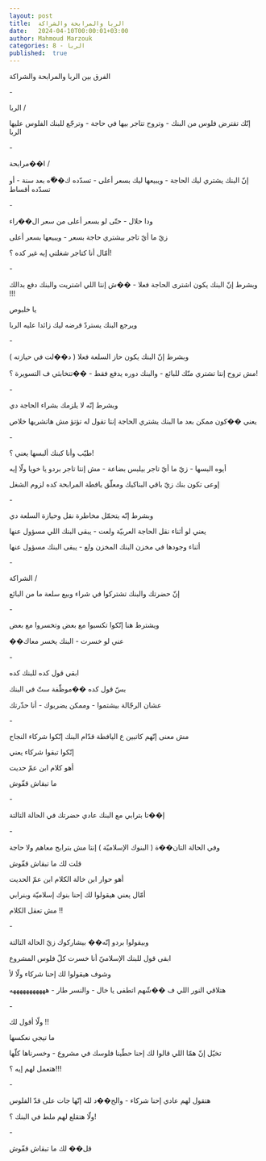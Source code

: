 ```yaml
---
layout: post
title:  الربا والمرابحة والشراكة
date:   2024-04-10T00:00:01+03:00
author: Mahmoud Marzouk
categories: 8 - الربا
published:  true
---
```

الفرق بين الربا والمرابحة والشراكة

\-

الربا /

إنّك تقترض فلوس من البنك - وتروح تتاجر بيها في حاجة - وترجّع للبنك الفلوس
عليها الربا

\-

ا��مرابحة /

إنّ البنك يشتري ليك الحاجة - ويبيعها ليك بسعر أعلى - تسدّده ك��ّه بعد سنة -
أو تسدّده أقساط

\-

ودا حلال - حتّى لو بسعر أعلى من سعر ال��راء

زيّ ما أيّ تاجر بيشتري حاجة بسعر - ويبيعها بسعر أعلى

أمّال أنا كتاجر شغلتي إيه غير كده ؟!

\-

وبشرط إنّ البنك يكون اشترى الحاجة فعلا - ��ش إنتا اللي اشتريت والبنك دفع
بدالك !!!

يا خلبوص

ويرجع البنك يستردّ قرضه ليك زائدا عليه الربا

\-

وبشرط إنّ البنك يكون حاز السلعة فعلا ( د��لت في حيازته )

مش تروح إنتا تشتري منّك للبائع - والبنك دوره يدفع فقط - ��تتخابثي ف
التسويرة ؟!

\-

وبشرط إنّه لا يلزمك بشراء الحاجة دي

يعني ��كون ممكن بعد ما البنك يشتري الحاجة إنتا تقول له تؤتؤ مش هاتشريها
خلاص

\-

طيّب وأنا كبنك ألبسها يعني ؟!

أيوه البسها - زيّ ما أيّ تاجر بيلبس بضاعة - مش إنتا تاجر بردو يا خويا ولّا
إيه

إوعى تكون بنك زيّ باقي البناكيك ومعلّق يافطة المرابحة كده لزوم
الشغل

\-

وبشرط إنّه يتحمّل مخاطرة نقل وحيازة السلعة دي

يعني لو أثناء نقل الحاجة العربيّة ولعت - يبقى البنك اللي مسؤول
عنها

أثناء وجودها في مخزن البنك المخزن ولع - يبقى البنك مسؤول
عنها

\-

الشراكة /

إنّ حضرتك والبنك تشتركوا في شراء وبيع سلعة ما من البائع

\-

ويشترط هنا إنّكوا تكسبوا مع بعض وتخسروا مع بعض

��عني لو خسرت - البنك يخسر معاك

\-

ابقى قول كده للبنك كده

بسّ قول كده ��موظّفة ستّ في البنك

عشان الرجّالة بيشتموا - وممكن يضربوك - أنا حذّرتك

\-

مش معنى إنّهم كاتبين ع اليافطة قدّام البنك إنّكوا شركاء النجاح

إنّكوا تبقوا شركاء يعني

أهو كلام ابن عمّ حديت

ما تبقاش قفّوش

\-

إ��تا بترابي مع البنك عادي حضرتك في الحالة التالتة

\-

وفي الحالة التان��ة ( البنوك الإسلاميّة ) إنتا مش بترابح معاهم ولا
حاجة

قلت لك ما تبقاش قفّوش

أهو حوار ابن خالة الكلام ابن عمّ الحديت

أمّال يعني هيقولوا لك إحنا بنوك إسلاميّة وبنرابي

مش تعقل الكلام !!

\-

وبيقولوا بردو إنّه�� بيشاركوك زيّ الحالة التالتة

ابقى قول للبنك الإسلاميّ أنا خسرت كلّ فلوس المشروع

وشوف هيقولوا لك إحنا شركاء ولّا لأ

هتلاقي النور اللي ف ��شّهم اتطفى يا خال - والنسر طار -
هههههههههههه

\-

ولّا أقول لك !!

ما تيجي نعكسها

تخيّل إنّ همّا اللي قالوا لك إحنا حطّينا فلوسك في مشروع - وخسرناها
كلّها

هتعمل لهم إيه ؟!!!

\-

هتقول لهم عادي إحنا شركاء - والح��د لله إنّها جات على قدّ
الفلوس

ولّا هتقلع لهم ملط في البنك ؟!

\-

قل�� لك ما تبقاش قفّوش
